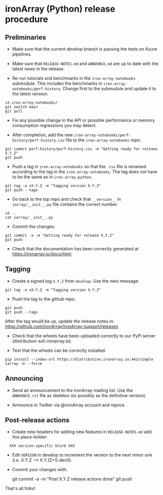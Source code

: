 # ironArray (Python) release procedure

## Preliminaries

* Make sure that the current develop branch is passing the tests on Azure pipelines.

* Make sure that `RELEASE-NOTES.md` and `ANNOUNCE.md` are up to date with
 the latest news in the release.

* Re-run tutorials and benchmarks in the `iron-array-notebooks` submodule. This includes the benchmarks in `iron-array-notebooks/perf-history`.  Change first to the submodule and update it to the latest version:
```
cd iron-array-notebooks/
git switch main
git pull
```

* Fix any possible change in the API or possible performance or memory consumption regressions you may detect.

* After completion, add the new `iron-array-notebooks/perf-history/perf-history.csv` file to the `iron-array-notebooks` repo:
```
git commit perf-history/perf-history.csv -m "Getting ready for release X.Y.Z"
git push
```

* Push a tag in `iron-array-notebooks` so that the `.csv` file is renamed according to the tag in the `iron-array-notebooks`. The tag does not have to be the same as in `iron-array-python`.
```
git tag -a vX.Y.Z -m "Tagging version X.Y.Z"
git push --tags
```

* Go back to the top repo and check that `__version__` in `iarray/__init__.py` file contains the correct number.
```
cd ..
cat iarray/__init__.py
```

* Commit the changes:
```
git commit -a -m "Getting ready for release X.Y.Z"
git push
```

* Check that the documentation has been correctly generated at https://ironarray.io/docs/html.


## Tagging

* Create a signed tag ``X.Y.Z`` from ``develop``.  Use the next message:
```
git tag -a vX.Y.Z -m "Tagging version X.Y.Z"
```

* Push the tag to the github repo:
```
git push
git push --tags
```

After the tag would be up, update the release notes in: https://github.com/ironArray/ironArray-support/releases

* Check that the wheels have been uploaded correctly to our PyPi server (distribution-ssh.ironarray.io).

* Test that the wheels can be correctly installed:

```
pip install --index-url https://distribution.ironarray.io:443/simple iarray -U --force
```

## Announcing

* Send an announcement to the ironArray mailing list.  Use the ``ANNOUNCE.rst`` file as skeleton
  (or possibly as the definitive version).

* Announce in Twitter via @ironArray account and rejoice.


## Post-release actions

* Create new headers for adding new features in ``RELEASE-NOTES.md``
  add this place-holder:
```
  XXX version-specific blurb XXX
```

* Edit ``VERSION`` in develop to increment the version to the next
  minor one (i.e. X.Y.Z --> X.Y.(Z+1).dev0).

* Commit your changes with:

    git commit -a -m "Post X.Y.Z release actions done"
    git push


That's all folks!
